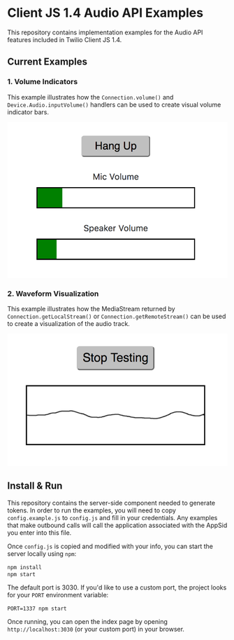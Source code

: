 # Client JS 1.4 Audio API Examples

This repository contains implementation examples for the Audio API features included in Twilio Client JS 1.4.

## Current Examples

### 1. Volume Indicators

This example illustrates how the `Connection.volume()` and `Device.Audio.inputVolume()` handlers can be used to
create visual volume indicator bars.

![Example 1 Screenshot](images/example1.png)

### 2. Waveform Visualization

This example illustrates how the MediaStream returned by `Connection.getLocalStream()` or `Connection.getRemoteStream()`
can be used to create a visualization of the audio track.

![Example 2 Screenshot](images/example2.png)

## Install & Run

This repository contains the server-side component needed to generate tokens. In order to run the examples, you will
need to copy `config.example.js` to `config.js` and fill in your credentials. Any examples that make outbound calls
will call the application associated with the AppSid you enter into this file.

Once `config.js` is copied and modified with your info, you can start the server locally using `npm`:

```
npm install
npm start
```

The default port is 3030. If you'd like to use a custom port, the project looks for your `PORT` environment variable:

```
PORT=1337 npm start
```

Once running, you can open the index page by opening `http://localhost:3030` (or your custom port) in your
browser.
